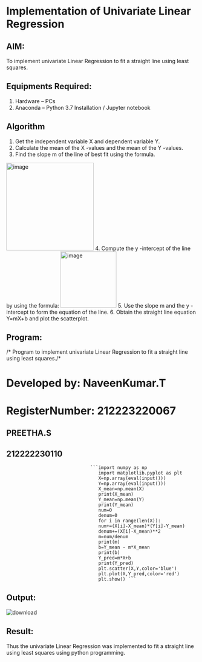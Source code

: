 # Implementation of Univariate Linear Regression
## AIM:
To implement univariate Linear Regression to fit a straight line using least squares.

## Equipments Required:
1. Hardware – PCs
2. Anaconda – Python 3.7 Installation / Jupyter notebook

## Algorithm
1. Get the independent variable X and dependent variable Y.
2. Calculate the mean of the X -values and the mean of the Y -values.
3. Find the slope m of the line of best fit using the formula. 
<img width="231" alt="image" src="https://user-images.githubusercontent.com/93026020/192078527-b3b5ee3e-992f-46c4-865b-3b7ce4ac54ad.png">
4. Compute the y -intercept of the line by using the formula:
<img width="148" alt="image" src="https://user-images.githubusercontent.com/93026020/192078545-79d70b90-7e9d-4b85-9f8b-9d7548a4c5a4.png">
5. Use the slope m and the y -intercept to form the equation of the line.
6. Obtain the straight line equation Y=mX+b and plot the scatterplot.

## Program:
/*
Program to implement univariate Linear Regression to fit a straight line using least squares./*
# Developed by: NaveenKumar.T
# RegisterNumber: 212223220067

## PREETHA.S
## 212222230110

                                   ```import numpy as np
                                      import matplotlib.pyplot as plt
                                      X=np.array(eval(input()))
                                      Y=np.array(eval(input()))
                                      X_mean=np.mean(X)
                                      print(X_mean)
                                      Y_mean=np.mean(Y)
                                      print(Y_mean)
                                      num=0
                                      denum=0
                                      for i in range(len(X)):
                                      num+=(X[i]-X_mean)*(Y[i]-Y_mean)
                                      denum+=(X[i]-X_mean)**2
                                      m=num/denum
                                      print(m)
                                      b=Y_mean - m*X_mean
                                      print(b)
                                      Y_pred=m*X+b
                                      print(Y_pred)
                                      plt.scatter(X,Y,color='blue')
                                      plt.plot(X,Y_pred,color='red') 
                                      plt.show() ```





## Output:

![download](https://github.com/AkilaMohan/Find-the-best-fit-line-using-Least-Squares-Method/assets/146930617/32fca177-56cb-4732-80fa-23f9d1456f4c)


## Result:
Thus the univariate Linear Regression was implemented to fit a straight line using least squares using python programming.
